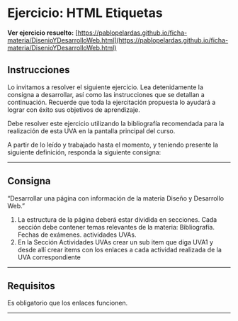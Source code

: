 # Ejercicio: HTML Etiquetas

**Ver ejercicio resuelto:** [https://pablopelardas.github.io/ficha-materia/DisenioYDesarrolloWeb.html](https://pablopelardas.github.io/ficha-materia/DisenioYDesarrolloWeb.html)

## Instrucciones

Lo invitamos a resolver el siguiente ejercicio. Lea detenidamente la consigna a desarrollar, así como las instrucciones que se detallan a continuación. Recuerde que toda la ejercitación propuesta lo ayudará a lograr con éxito sus objetivos de aprendizaje. 

Debe resolver este ejercicio utilizando la bibliografía recomendada para la realización de esta UVA en la pantalla principal del curso.   

A partir de lo leído y trabajado hasta el momento, y teniendo presente la siguiente definición, responda la siguiente consigna: 

---

## Consigna

“Desarrollar una página con información de la materia Diseño y Desarrollo Web.”  

1. La estructura de la página deberá estar dividida en secciones. Cada sección debe contener temas relevantes de la materia: Bibliografía. Fechas de exámenes.  actividades UVAs. 
2. En la Sección Actividades UVAs crear un sub item que diga UVA1 y desde allí crear items con los enlaces a cada actividad realizada de la UVA correspondiente  

---

## Requisitos

Es obligatorio que los enlaces funcionen.  

---
